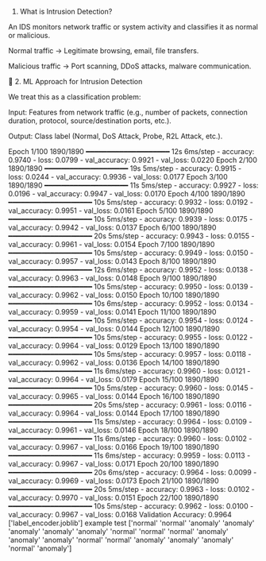 1. What is Intrusion Detection?

An IDS monitors network traffic or system activity and classifies it as normal or malicious.

Normal traffic → Legitimate browsing, email, file transfers.

Malicious traffic → Port scanning, DDoS attacks, malware communication.

🔹 2. ML Approach for Intrusion Detection

We treat this as a classification problem:

Input: Features from network traffic (e.g., number of packets, connection duration, protocol, source/destination ports, etc.).

Output: Class label (Normal, DoS Attack, Probe, R2L Attack, etc.).

Epoch 1/100
1890/1890 ━━━━━━━━━━━━━━━━━━━━ 12s 6ms/step - accuracy: 0.9740 - loss: 0.0799 - val_accuracy: 0.9921 - val_loss: 0.0220
Epoch 2/100
1890/1890 ━━━━━━━━━━━━━━━━━━━━ 19s 5ms/step - accuracy: 0.9915 - loss: 0.0244 - val_accuracy: 0.9936 - val_loss: 0.0177
Epoch 3/100
1890/1890 ━━━━━━━━━━━━━━━━━━━━ 11s 5ms/step - accuracy: 0.9927 - loss: 0.0196 - val_accuracy: 0.9947 - val_loss: 0.0170
Epoch 4/100
1890/1890 ━━━━━━━━━━━━━━━━━━━━ 10s 5ms/step - accuracy: 0.9932 - loss: 0.0192 - val_accuracy: 0.9951 - val_loss: 0.0161
Epoch 5/100
1890/1890 ━━━━━━━━━━━━━━━━━━━━ 10s 5ms/step - accuracy: 0.9939 - loss: 0.0175 - val_accuracy: 0.9942 - val_loss: 0.0137
Epoch 6/100
1890/1890 ━━━━━━━━━━━━━━━━━━━━ 20s 5ms/step - accuracy: 0.9943 - loss: 0.0155 - val_accuracy: 0.9961 - val_loss: 0.0154
Epoch 7/100
1890/1890 ━━━━━━━━━━━━━━━━━━━━ 10s 5ms/step - accuracy: 0.9949 - loss: 0.0150 - val_accuracy: 0.9957 - val_loss: 0.0143
Epoch 8/100
1890/1890 ━━━━━━━━━━━━━━━━━━━━ 12s 6ms/step - accuracy: 0.9952 - loss: 0.0138 - val_accuracy: 0.9963 - val_loss: 0.0148
Epoch 9/100
1890/1890 ━━━━━━━━━━━━━━━━━━━━ 10s 5ms/step - accuracy: 0.9950 - loss: 0.0139 - val_accuracy: 0.9962 - val_loss: 0.0150
Epoch 10/100
1890/1890 ━━━━━━━━━━━━━━━━━━━━ 10s 6ms/step - accuracy: 0.9952 - loss: 0.0134 - val_accuracy: 0.9959 - val_loss: 0.0141
Epoch 11/100
1890/1890 ━━━━━━━━━━━━━━━━━━━━ 10s 5ms/step - accuracy: 0.9954 - loss: 0.0124 - val_accuracy: 0.9954 - val_loss: 0.0144
Epoch 12/100
1890/1890 ━━━━━━━━━━━━━━━━━━━━ 10s 5ms/step - accuracy: 0.9955 - loss: 0.0122 - val_accuracy: 0.9964 - val_loss: 0.0129
Epoch 13/100
1890/1890 ━━━━━━━━━━━━━━━━━━━━ 10s 5ms/step - accuracy: 0.9957 - loss: 0.0118 - val_accuracy: 0.9962 - val_loss: 0.0136
Epoch 14/100
1890/1890 ━━━━━━━━━━━━━━━━━━━━ 11s 6ms/step - accuracy: 0.9960 - loss: 0.0121 - val_accuracy: 0.9964 - val_loss: 0.0179
Epoch 15/100
1890/1890 ━━━━━━━━━━━━━━━━━━━━ 10s 5ms/step - accuracy: 0.9960 - loss: 0.0145 - val_accuracy: 0.9965 - val_loss: 0.0144
Epoch 16/100
1890/1890 ━━━━━━━━━━━━━━━━━━━━ 20s 5ms/step - accuracy: 0.9961 - loss: 0.0116 - val_accuracy: 0.9964 - val_loss: 0.0144
Epoch 17/100
1890/1890 ━━━━━━━━━━━━━━━━━━━━ 11s 5ms/step - accuracy: 0.9964 - loss: 0.0109 - val_accuracy: 0.9961 - val_loss: 0.0146
Epoch 18/100
1890/1890 ━━━━━━━━━━━━━━━━━━━━ 11s 6ms/step - accuracy: 0.9960 - loss: 0.0102 - val_accuracy: 0.9967 - val_loss: 0.0166
Epoch 19/100
1890/1890 ━━━━━━━━━━━━━━━━━━━━ 11s 6ms/step - accuracy: 0.9959 - loss: 0.0113 - val_accuracy: 0.9967 - val_loss: 0.0171
Epoch 20/100
1890/1890 ━━━━━━━━━━━━━━━━━━━━ 20s 6ms/step - accuracy: 0.9964 - loss: 0.0099 - val_accuracy: 0.9969 - val_loss: 0.0173
Epoch 21/100
1890/1890 ━━━━━━━━━━━━━━━━━━━━ 20s 5ms/step - accuracy: 0.9963 - loss: 0.0102 - val_accuracy: 0.9970 - val_loss: 0.0151
Epoch 22/100
1890/1890 ━━━━━━━━━━━━━━━━━━━━ 10s 5ms/step - accuracy: 0.9962 - loss: 0.0100 - val_accuracy: 0.9967 - val_loss: 0.0168
Validation Accuracy: 0.9964
['label_encoder.joblib']
example test 
['normal' 'normal' 'anomaly' 'anomaly' 'anomaly' 'anomaly' 'anomaly'
 'normal' 'normal' 'normal' 'anomaly' 'anomaly' 'anomaly' 'normal'
 'normal' 'anomaly' 'anomaly' 'anomaly' 'normal' 'anomaly']
